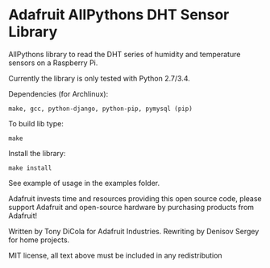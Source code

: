 Adafruit AllPythons DHT Sensor Library
==================================

AllPythons library to read the DHT series of humidity and temperature sensors on a Raspberry Pi.

Currently the library is only tested with Python 2.7/3.4.

Dependencies (for Archlinux):

````
make, gcc, python-django, python-pip, pymysql (pip)
````

To build lib type:

````
make
````

Install the library:

````
make install
````

See example of usage in the examples folder.

Adafruit invests time and resources providing this open source code, please support Adafruit and open-source hardware by purchasing products from Adafruit!

Written by Tony DiCola for Adafruit Industries.
Rewriting by Denisov Sergey for home projects.

MIT license, all text above must be included in any redistribution
